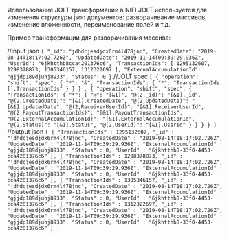 Использование JOLT трансформаций в NIFI
JOLT используется для изменения структуры json документов: разворачивание массивов, изменение вложенности, переименование полей и т.д. 

Пример трансформации для разворачивания массива:

//input json
`{
  "_id": "jdhdcjesdjdx6rm4l478jnc",
  "CreatedDate": "2019-08-14T18:17:02.726Z",
  "UpdatedDate": "2019-11-14T09:39:29.936Z",
  "UserId": "6jkhtthb8cca4201376c6",
  "TransactionIds": [
    1295132607,
    1298378873,
    1305346157,
    1312322697
  ],
  "ExternalAccumulationId": "gjjdp189djuhj8933",
  "Status": 0
}`
//JOLT spec
`[
  {
    "operation": "shift",
    "spec": {
      "*": "&",
      "TransactionIds": {
        "*": "TransactionIds.[].TransactionIds"
      }
    }
    }
  ,
  {
    "operation": "shift",
    "spec": {
      "TransactionIds": {
        "*": {
          "@": "[&1]",
          "@(2,_id)": "[&1]._id",
          "@(2,CreatedDate)": "[&1].CreatedDate",
          "@(2,UpdatedDate)": "[&1].UpdatedDate",
          "@(2,ReceiverUserId)": "[&1].ReceiverUserId",
          "@(2,PayoutTransactionIds)": "[&1].PayoutTransactionIds",
          "@(2,ExternalAccumulationId)": "[&1].ExternalAccumulationId",
          "@(2,Status)": "[&1].Status",
          "@(2,UserId)": "[&1].UserId"
        }
      }
    }
    }
  ]
`
//output json
`[ {
  "TransactionIds" : 1295132607,
  "_id" : "jdhdcjesdjdx6rm4l478jnc",
  "CreatedDate" : "2019-08-14T18:17:02.726Z",
  "UpdatedDate" : "2019-11-14T09:39:29.936Z",
  "ExternalAccumulationId" : "gjjdp189djuhj8933",
  "Status" : 0,
  "UserId" : "6jkhtthb8-33f0-4453-cca4201376c6"
}, {
  "TransactionIds" : 1298378873,
  "_id" : "jdhdcjesdjdx6rm4l478jnc",
  "CreatedDate" : "2019-08-14T18:17:02.726Z",
  "UpdatedDate" : "2019-11-14T09:39:29.936Z",
  "ExternalAccumulationId" : "gjjdp189djuhj8933",
  "Status" : 0,
  "UserId" : "6jkhtthb8-33f0-4453-cca4201376c6"
}, {
  "TransactionIds" : 1305346157,
  "_id" : "jdhdcjesdjdx6rm4l478jnc",
  "CreatedDate" : "2019-08-14T18:17:02.726Z",
  "UpdatedDate" : "2019-11-14T09:39:29.936Z",
  "ExternalAccumulationId" : "gjjdp189djuhj8933",
  "Status" : 0,
  "UserId" : "6jkhtthb8-33f0-4453-cca4201376c6"
}, {
  "TransactionIds" : 1312322697,
  "_id" : "jdhdcjesdjdx6rm4l478jnc",
  "CreatedDate" : "2019-08-14T18:17:02.726Z",
  "UpdatedDate" : "2019-11-14T09:39:29.936Z",
  "ExternalAccumulationId" : "gjjdp189djuhj8933",
  "Status" : 0,
  "UserId" : "6jkhtthb8-33f0-4453-cca4201376c6"
} ]
`
